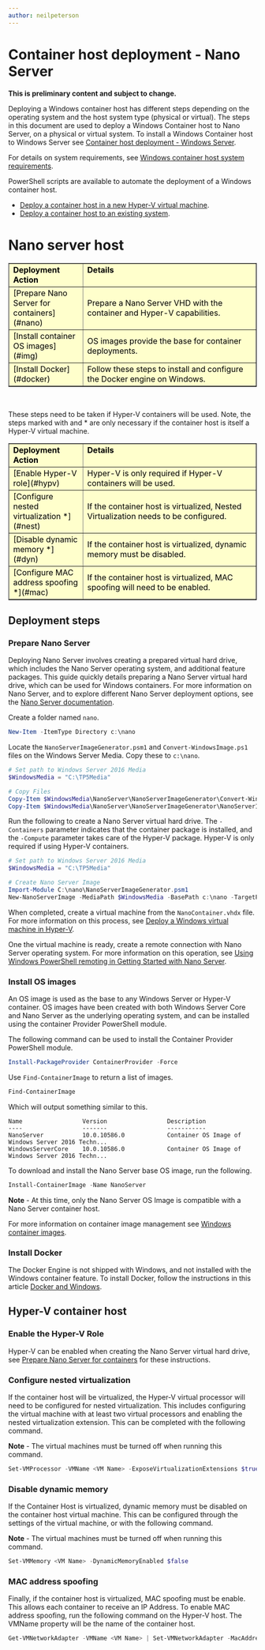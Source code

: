 ```yaml
---
author: neilpeterson
---
```


# Container host deployment - Nano Server

**This is preliminary content and subject to change.** 

Deploying a Windows container host has different steps depending on the operating system and the host system type (physical or virtual). The steps in this document are used to deploy a Windows Container host to Nano Server, on a physical or virtual system. To install a Windows Container host to Windows Server see [Container host deployment - Windows Server](./deployment.md).

For details on system requirements, see [Windows container host system requirements](./system_requirements.md). 

PowerShell scripts are available to automate the deployment of a Windows container host. 
- [Deploy a container host in a new Hyper-V virtual machine](../quick_start/container_setup.md).
- [Deploy a container host to an existing system](../quick_start/inplace_setup.md).


# Nano server host

<table border="1" style="background-color:FFFFCC;border-collapse:collapse;border:1px solid FFCC00;color:000000;width:100%" cellpadding="5" cellspacing="5">
<tr valign="top">
<td width = "30%"><strong>Deployment Action</strong></td>
<td width = "70%"><strong>Details</strong></td>
</tr>
<tr>
<td>[Prepare Nano Server for containers](#nano)</td>
<td>Prepare a Nano Server VHD with the container and Hyper-V capabilities.</td>
</tr>
<tr>
<td>[Install container OS images](#img)</td>
<td>OS images provide the base for container deployments.</td>
</tr>
<tr>
<td>[Install Docker](#docker)</td>
<td>Follow these steps to install and configure the Docker engine on Windows.</td>
</tr>
</table>

<br />

These steps need to be taken if Hyper-V containers will be used. Note, the steps marked with and * are only necessary if the container host is itself a Hyper-V virtual machine.

<table border="1" style="background-color:FFFFCC;border-collapse:collapse;border:1px solid FFCC00;color:000000;width:100%" cellpadding="5" cellspacing="5">
<tr valign="top">
<td width = "30%"><strong>Deployment Action</strong></td>
<td width = "70%"><strong>Details</strong></td>
</tr>
<tr>
<td>[Enable Hyper-V role](#hypv) </td>
<td>Hyper-V is only required if Hyper-V containers will be used.</td>
</tr>
<tr>
<td>[Configure nested virtualization *](#nest)</td>
<td>If the container host is virtualized, Nested Virtualization needs to be configured.</td>
</tr>
<tr>
<td>[Disable dynamic memory *](#dyn)</td>
<td>If the container host is virtualized, dynamic memory must be disabled.</td>
</tr>
<tr>
<td>[Configure MAC address spoofing *](#mac)</td>
<td>If the container host is virtualized, MAC spoofing will need to be enabled.</td>
</tr>
</table>

## Deployment steps

### <a name=nano></a> Prepare Nano Server

Deploying Nano Server involves creating a prepared virtual hard drive, which includes the Nano Server operating system, and additional feature packages. This guide quickly details preparing a Nano Server virtual hard drive, which can be used for Windows containers. For more information on Nano Server, and to explore different Nano Server deployment options, see the [Nano Server documentation]( https://technet.microsoft.com/en-us/library/mt126167.aspx).

Create a folder named `nano`.

```powershell
New-Item -ItemType Directory c:\nano
```

Locate the `NanoServerImageGenerator.psm1` and `Convert-WindowsImage.ps1` files on the Windows Server Media. Copy these to `c:\nano`.

```powershell
# Set path to Windows Server 2016 Media
$WindowsMedia = "C:\TP5Media"

# Copy Files	
Copy-Item $WindowsMedia\NanoServer\NanoServerImageGenerator\Convert-WindowsImage.ps1 c:\nano
Copy-Item $WindowsMedia\NanoServer\NanoServerImageGenerator\NanoServerImageGenerator.psm1 c:\nano
```
Run the following to create a Nano Server virtual hard drive. The `-Containers` parameter indicates that the container package is installed, and the `-Compute` parameter takes care of the Hyper-V package. Hyper-V is only required if using Hyper-V containers.

```powershell
# Set path to Windows Server 2016 Media
$WindowsMedia = "C:\TP5Media"

# Create Nano Server Image
Import-Module C:\nano\NanoServerImageGenerator.psm1
New-NanoServerImage -MediaPath $WindowsMedia -BasePath c:\nano -TargetPath c:\nano\nanocontainer.vhdx -MaxSize 10GB -Compute -Containers -DeploymentType Guest -Edition Datacenter
```
When completed, create a virtual machine from the `NanoContainer.vhdx` file. For more information on this process, see [Deploy a Windows virtual machine in Hyper-V]( https://msdn.microsoft.com/en-us/virtualization/hyperv_on_windows/quick_start/walkthrough_create_vm).

One the virtual machine is ready, create a remote connection with Nano Server operating system. For more information on this operation, see [Using Windows PowerShell remoting in Getting Started with Nano Server]( https://technet.microsoft.com/en-us/library/mt126167.aspx).

### <a name=img></a>Install OS images

An OS image is used as the base to any Windows Server or Hyper-V container. OS images have been created with both Windows Server Core and Nano Server as the underlying operating system, and can be installed using the container Provider PowerShell module. 

The following command can be used to install the Container Provider PowerShell module.

```powershell
Install-PackageProvider ContainerProvider -Force
```

Use `Find-ContainerImage` to return a list of images.

```powershell
Find-ContainerImage
```

Which will output something similar to this.

```
Name                 Version                 Description
----                 -------                 -----------
NanoServer           10.0.10586.0            Container OS Image of Windows Server 2016 Techn...
WindowsServerCore    10.0.10586.0            Container OS Image of Windows Server 2016 Techn...

```
To download and install the Nano Server base OS image, run the following.

```powershell
Install-ContainerImage -Name NanoServer
```

**Note** - At this time, only the Nano Server OS Image is compatible with a Nano Server container host.

For more information on container image management see [Windows container images](../management/manage_images.md).
 
### <a name=docker></a>Install Docker

The Docker Engine is not shipped with Windows, and not installed with the Windows container feature. To install Docker, follow the instructions in this article [Docker and Windows](./docker_windows.md).

## Hyper-V container host

### <a name=hypv></a>Enable the Hyper-V Role

Hyper-V can be enabled when creating the Nano Server virtual hard drive, see [Prepare Nano Server for containers](#nano) for these instructions.

### <a name=nest></a>Configure nested virtualization

If the container host will be virtualized, the Hyper-V virtual processor will need to be configured for nested virtualization. This includes configuring the virtual machine with at least two virtual processors and enabling the nested virtualization extension. This can be completed with the following command.

**Note** - The virtual machines must be turned off when running this command.

```powershell
Set-VMProcessor -VMName <VM Name> -ExposeVirtualizationExtensions $true -Count 2
```

### <a name=dyn></a>Disable dynamic memory

If the Container Host is virtualized, dynamic memory must be disabled on the container host virtual machine. This can be configured through the settings of the virtual machine, or with the following command.

**Note** - The virtual machines must be turned off when running this command.

```powershell
Set-VMMemory <VM Name> -DynamicMemoryEnabled $false
``` 

### <a name=mac></a>MAC address spoofing

Finally, if the container host is virtualized, MAC spoofing must be enable. This allows each container to receive an IP Address. To enable MAC address spoofing, run the following command on the Hyper-V host. The VMName property will be the name of the container host.

```powershell
Get-VMNetworkAdapter -VMName <VM Name> | Set-VMNetworkAdapter -MacAddressSpoofing On
```
